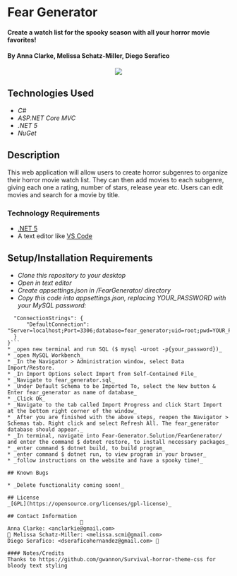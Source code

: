 # Fear Generator

#### Create a watch list for the spooky season with all your horror movie favorites!

#### By Anna Clarke, Melissa Schatz-Miller, Diego Serafico

<p align="center">
  <img src="FearGenerator/wwwroot/img/dataSchema.png">  
</p>

## Technologies Used

* _C#_
* _ASP.NET Core MVC_
* _.NET 5_
* _NuGet_

## Description

This web application will allow users to create horror subgenres to organize their horror movie watch list. They can then add movies to each subgenre, giving each one a rating, number of stars, release year etc. Users can edit movies and search for a movie by title.

### Technology Requirements

* [.NET 5](https://dotnet.microsoft.com/download/dotnet/5.0)
* A text editor like [VS Code](https://code.visualstudio.com/)

## Setup/Installation Requirements

* _Clone this repository to your desktop_
* _Open in text editor_
* _Create appsettings.json in /FearGenerator/ directory_
* _Copy this code into appsettings.json, replacing YOUR_PASSWORD with your MySQL password:_
```{
  "ConnectionStrings": {
      "DefaultConnection": "Server=localhost;Port=3306;database=fear_generator;uid=root;pwd=YOUR_PASSWORD;"
  }
}```
* _open new terminal and run SQL ($ mysql -uroot -p{your_password})_
* _open MySQL Workbench_
* _In the Navigator > Administration window, select Data Import/Restore.
* _In Import Options select Import from Self-Contained File_
* _Navigate to fear_generator.sql_
* _Under Default Schema to be Imported To, select the New button & Enter fear_generator as name of database_
* _Click Ok_
* _Navigate to the tab called Import Progress and click Start Import at the bottom right corner of the window_
* _After you are finished with the above steps, reopen the Navigator > Schemas tab. Right click and select Refresh All. The fear_generator database should appear._
* _In terminal, navigate into Fear-Generator.Solution/FearGenerator/ and enter the command $ dotnet restore, to install necessary packages_
* _enter command $ dotnet build, to build program_
* _enter command $ dotnet run, to view program in your browser_
* _follow instructions on the website and have a spooky time!_

## Known Bugs

* _Delete functionality coming soon!_

## License
_[GPL](https://opensource.org/licenses/gpl-license)_

## Contact Information
                       🍃  
Anna Clarke: <anclarkie@gmail.com>    
🍃 Melissa Schatz-Miller: <melissa.scmi@gmail.com>    
Diego Serafico: <dseraficohernandez@gmail.com> 🍃

#### Notes/Credits
Thanks to https://github.com/gwannon/Survival-horror-theme-css for bloody text styling


